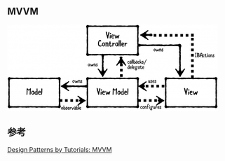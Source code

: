 MVVM
----

![](MVVM_Diagram.png)

## 参考

[Design Patterns by Tutorials: MVVM](https://www.raywenderlich.com/34-design-patterns-by-tutorials-mvvm)